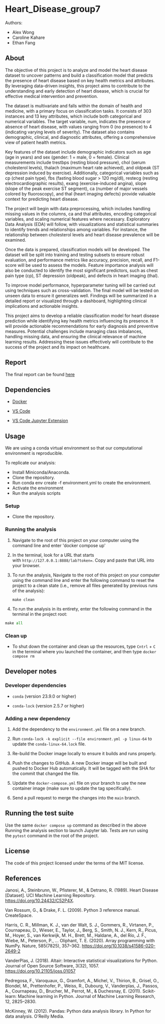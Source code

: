 # Heart_Disease_group7

Authors:

-   Alex Wong
-   Caroline Kahare
-   Ethan Fang

## About

The objective of this project is to analyze and model the heart disease dataset to uncover patterns and build a classification model that predicts the presence of heart disease based on key health metrics and attributes. By leveraging data-driven insights, this project aims to contribute to the understanding and early detection of heart disease, which is crucial for effective medical intervention and prevention.

The dataset is multivariate and falls within the domain of health and medicine, with a primary focus on classification tasks. It consists of 303 instances and 13 key attributes, which include both categorical and numerical variables. The target variable, num, indicates the presence or absence of heart disease, with values ranging from 0 (no presence) to 4 (indicating varying levels of severity). The dataset also contains demographic, clinical, and diagnostic attributes, offering a comprehensive view of patient health metrics.

Key features of the dataset include demographic indicators such as age (age in years) and sex (gender: 1 = male, 0 = female). Clinical measurements include trestbps (resting blood pressure), chol (serum cholesterol levels), thalach (maximum heart rate achieved), and oldpeak (ST depression induced by exercise). Additionally, categorical variables such as cp (chest pain type), fbs (fasting blood sugar \> 120 mg/dl), restecg (resting electrocardiographic results), exang (exercise-induced angina), slope (slope of the peak exercise ST segment), ca (number of major vessels colored by fluoroscopy), and thal (heart imaging defects) provide valuable context for predicting heart disease.

The project will begin with data preprocessing, which includes handling missing values in the columns, ca and thal attributes, encoding categorical variables, and scaling numerical features where necessary. Exploratory Data Analysis (EDA) will follow, with visualizations and statistical summaries to identify trends and relationships among variables. For instance, the relationship between cholesterol levels and heart disease prevalence will be examined.

Once the data is prepared, classification models will be developed. The dataset will be split into training and testing subsets to ensure robust evaluation, and performance metrics like accuracy, precision, recall, and F1-score will be used to assess the models. Feature importance analysis will also be conducted to identify the most significant predictors, such as chest pain type (cp), ST depression (oldpeak), and defects in heart imaging (thal).

To improve model performance, hyperparameter tuning will be carried out using techniques such as cross-validation. The final model will be tested on unseen data to ensure it generalizes well. Findings will be summarized in a detailed report or visualized through a dashboard, highlighting clinical implications and actionable insights.

This project aims to develop a reliable classification model for heart disease prediction while identifying key health metrics influencing its presence. It will provide actionable recommendations for early diagnosis and preventive measures. Potential challenges include managing class imbalances, handling missing data, and ensuring the clinical relevance of machine learning results. Addressing these issues effectively will contribute to the success of the project and its impact on healthcare.

## Report

The final report can be found [here](docs/final_report.html)

## Dependencies

-   [Docker](https://www.docker.com/)

-   [VS Code](https://code.visualstudio.com/download)

-   [VS Code Jupyter Extension](https://marketplace.visualstudio.com/items?itemName=ms-toolsai.jupyter)

## Usage

We are using a conda virtual environment so that our computational environment is reproducible.

To replicate our analysis:

-   Install Miniconda/Anaconda.
-   Clone the repository.
-   Run conda env create -f environment.yml to create the environment.
-   Activate the environment
-   Run the analysis scripts

### Setup

-   Clone the repository.

### Running the analysis

1.  Navigate to the root of this project on your computer using the command line and enter 'docker compose up'

2.  In the terminal, look for a URL that starts with `http://127.0.0.1:8888/lab?token=`. Copy and paste that URL into your browser.

3.  To run the analysis, Navigate to the root of this project on your computer using the command line and enter the following command to reset the project to a clean state (i.e., remove all files generated by previous runs of the analysis):

    ```         
    make clean
    ```

4.  To run the analysis in its entirety, enter the following command in the terminal in the project root:

``` python
make all
```

### Clean up

-   To shut down the container and clean up the resources, type `Cntrl` + `C` in the terminal where you launched the container, and then type `docker compose rm`

## Developer notes

### Developer dependencies

-   `conda` (version 23.9.0 or higher)

-   `conda-lock` (version 2.5.7 or higher)

### Adding a new dependency

1.  Add the dependency to the `environment.yml` file on a new branch.

2.  Run `conda-lock -k explicit --file environment.yml -p linux-64` to update the `conda-linux-64.lock` file.

3.  Re-build the Docker image locally to ensure it builds and runs properly.

4.  Push the changes to GitHub. A new Docker image will be built and pushed to Docker Hub automatically. It will be tagged with the SHA for the commit that changed the file.

5.  Update the `docker-compose.yml` file on your branch to use the new container image (make sure to update the tag specifically).

6.  Send a pull request to merge the changes into the `main` branch.

## Running the test suite

Use the same `docker compose up` command as described in the above Running the analysis section to launch Jupyter lab. Tests are run using the `pytest` command in the root of the project.

## License

The code of this project licensed under the terms of the MIT license.

## References

Janosi, A., Steinbrunn, W., Pfisterer, M., & Detrano, R. (1989). Heart Disease [Dataset]. UCI Machine Learning Repository. <https://doi.org/10.24432/C52P4X>.

Van Rossum, G., & Drake, F. L. (2009). Python 3 reference manual. CreateSpace.

Harris, C. R., Millman, K. J., van der Walt, S. J., Gommers, R., Virtanen, P., Cournapeau, D., Wieser, E., Taylor, J., Berg, S., Smith, N. J., Kern, R., Picus, M., Hoyer, S., van Kerkwijk, M. H., Brett, M., Haldane, A., del Río, J. F., Wiebe, M., Peterson, P., … Oliphant, T. E. (2020). Array programming with NumPy. Nature, 585(7825), 357–362. <https://doi.org/10.1038/s41586-020-2649-2>

VanderPlas, J. (2018). Altair: Interactive statistical visualizations for Python. Journal of Open Source Software, 3(32), 1057. <https://doi.org/10.21105/joss.01057>

Pedregosa, F., Varoquaux, G., Gramfort, A., Michel, V., Thirion, B., Grisel, O., Blondel, M., Prettenhofer, P., Weiss, R., Dubourg, V., Vanderplas, J., Passos, A., Cournapeau, D., Brucher, M., Perrot, M., & Duchesnay, E. (2011). Scikit-learn: Machine learning in Python. Journal of Machine Learning Research, 12, 2825–2830.

McKinney, W. (2012). Pandas: Python data analysis library. In Python for data analysis. O’Reilly Media.
